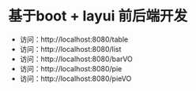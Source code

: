 # 基于boot + layui 前后端开发
- 访问：http://localhost:8080/table
- 访问：http://localhost:8080/list
- 访问：http://localhost:8080/barVO
- 访问：http://localhost:8080/pie
- 访问：http://localhost:8080/pieVO


